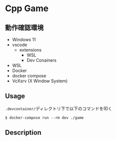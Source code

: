 # Cpp Game
## 動作確認環境
* Windows 11
* vscode
    - extensions
        - WSL
        - Dev Conainers
* WSL
* Docker
* docker compose
* VcXsrv (X Window System)

## Usage
`.devcontainer/`ディレクトリ下で以下のコマンドを叩く
```
$ docker-compose run --rm dev ./game
```

## Description
